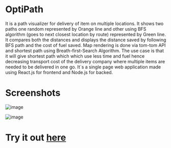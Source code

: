 # OptiPath
It is a path visualizer for delivery of item on multiple locations. It shows two paths one random represented by Orange line and other using BFS algorithm (goes to next closest location by route) represented by Green line. It compares both the distances and displays the distance saved by following BFS path and the cost of fuel saved. Map rendering is done via tom-tom API and shortest path using Breath-first-Search Algorithm. The use case is that it will give shortest path which which use less time and fuel hence decreasing transport cost of the delivery company where multiple items are needed to be delivered in one go. It`s a single page web application made using React.js for frontend and Node.js for backed.


# Screenshots
![image](https://user-images.githubusercontent.com/71930390/174695068-38df51cc-3d4c-4b03-ac84-3a07cee5dbdf.png)

![image](https://user-images.githubusercontent.com/71930390/174695121-2b8cc9c8-5ba0-4260-852e-0a0532152c5d.png)


# Try it out [here](https://map-shortest-path-visualizer.vercel.app/)

